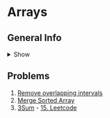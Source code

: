 # Arrays

## General Info
<details>
<summary>Show</summary>

### Initializing Arrays

```java
String[] fruits = new String[] {"Apple", "Grape", "Peach"};
```

```java
String[] fruits = {"Apple", "Grape", "Peach"};
```

```java
int[] array = new int[10];
Arrays.fill(array, 1);
```

```java 
int[] copy = Arrays.copyOf(array, array.size());
```

</details>

## Problems

<ol>
  <li><a href="https://github.com/LenarBad/interview-questions/blob/main/arrays/remove-overlapping-intervals.java">Remove overlapping intervals</a></li>
  <li><a href="https://github.com/LenarBad/interview-questions/blob/main/arrays/merge-sorted-array.java">Merge Sorted Array</a></li>
  <li><a href="https://github.com/LenarBad/interview-questions/blob/main/arrays/3sum.java">3Sum</a> - <a href="https://leetcode.com/problems/3sum/description/">15. Leetcode</a></li>
</ol>

